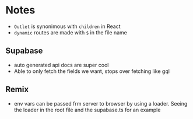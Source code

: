 # Notes

- `Outlet` is synonimous with `children` in React
- `dynamic` routes are made with `$` in the file name

## Supabase

- auto generated api docs are super cool
- Able to only fetch the fields we want, stops over fetching like gql

## Remix

- env vars can be passed frm server to browser by using a loader. Seeing the loader in the root file and the supabase.ts for an example
